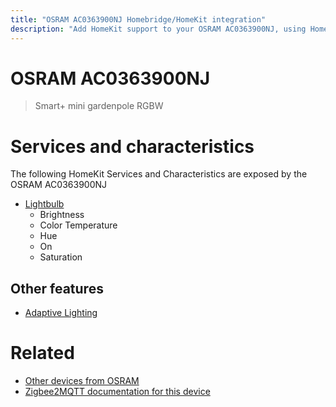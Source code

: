 ```yaml
---
title: "OSRAM AC0363900NJ Homebridge/HomeKit integration"
description: "Add HomeKit support to your OSRAM AC0363900NJ, using Homebridge, Zigbee2MQTT and homebridge-z2m."
---
```

<!---
This file has been GENERATED using src/docgen/docgen.ts
DO NOT EDIT THIS FILE MANUALLY!
-->
# OSRAM AC0363900NJ
> Smart+ mini gardenpole RGBW


# Services and characteristics
The following HomeKit Services and Characteristics are exposed by
the OSRAM AC0363900NJ

* [Lightbulb](../../light.md)
  * Brightness
  * Color Temperature
  * Hue
  * On
  * Saturation

## Other features
* [Adaptive Lighting](../../light.md)

# Related
* [Other devices from OSRAM](../index.md#osram)
* [Zigbee2MQTT documentation for this device](https://www.zigbee2mqtt.io/devices/AC0363900NJ.html)